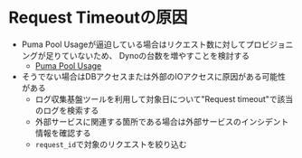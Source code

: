# Request Timeoutの原因
- Puma Pool Usageが逼迫している場合はリクエスト数に対してプロビジョニングが足りていないため、
  Dynoの台数を増やすことを検討する
  - [Puma Pool Usage](https://devcenter.heroku.com/articles/language-runtime-metrics-ruby#puma-pool-usage)
- そうでない場合はDBアクセスまたは外部のIOアクセスに原因がある可能性がある
  - ログ収集基盤ツールを利用して対象日について"Request timeout"で該当のログを検索する
  - 外部サービスに関連する箇所である場合は外部サービスのインシデント情報を確認する
  - `request_id`で対象のリクエストを絞り込む
